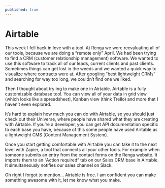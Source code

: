 ```yaml
---
published: true
---
```

# Airtable
This week I fell back in love with a tool. At Renga we were reevaluating all of our tools, because we are doing a “remote only” April.  We had been trying to find a CRM (customer relationship management) software. We wanted to use this software to track all of our leads, current clients and past clients. Sometimes things can get lost in the weeds and we wanted a quick way to visualize where contracts were at. After googling “best lightweight CRMs” and searching for way too long, we couldn’t find one we liked. 

Then I thought about try ing to make one in Airtable. Airtable is a fully customizable database tool. You can view all of your data in grid view (which looks like a spreadsheet), Kanban view (think Trello) and more that I haven’t even explored. 

It’s hard to explain how much you can do with Airtable, so you should just check out their Universe, where people have shared what they are creating with Airtable. If you’re a developer, you can get API documentation specific to each base you have, because of this some people have used Airtable as a lightweight CMS (Content Management System). 

Once you start getting comfortable with Airtable you can take it to the next level with Zapier, a tool that connects all your other tools. For example when someone submits an entry from the contact forms on the Renga website. It imports them to an “Action required” tab on our Sales CRM base in Airtable. It simultaneously notifies our sales channel on Slack.

Oh right I forgot to mention… Airtable is free. I am confident you can make something awesome with it, let me know what you make.
